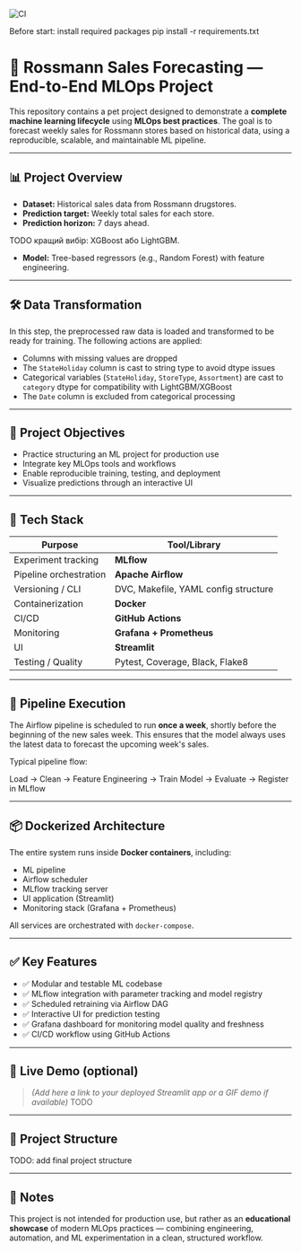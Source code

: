 

![CI](https://github.com/AnnaGanisheva/sales-predictor/actions/workflows/ci.yml/badge.svg)


Before start:
install required packages
pip install -r requirements.txt

# 🧠 Rossmann Sales Forecasting — End-to-End MLOps Project

This repository contains a pet project designed to demonstrate a **complete machine learning lifecycle** using **MLOps best practices**. The goal is to forecast weekly sales for Rossmann stores based on historical data, using a reproducible, scalable, and maintainable ML pipeline.

---

## 📊 Project Overview

- **Dataset:** Historical sales data from Rossmann drugstores.
- **Prediction target:** Weekly total sales for each store.
- **Prediction horizon:** 7 days ahead.

TODO
кращий вибір: XGBoost або LightGBM.
- **Model:** Tree-based regressors (e.g., Random Forest) with feature engineering.

---

## 🛠️ Data Transformation

In this step, the preprocessed raw data is loaded and transformed to be ready for training. The following actions are applied:

- Columns with missing values are dropped
- The `StateHoliday` column is cast to string type to avoid dtype issues
- Categorical variables (`StateHoliday`, `StoreType`, `Assortment`) are cast to `category` dtype for compatibility with LightGBM/XGBoost
- The `Date` column is excluded from categorical processing

---

## 🎯 Project Objectives

- Practice structuring an ML project for production use
- Integrate key MLOps tools and workflows
- Enable reproducible training, testing, and deployment
- Visualize predictions through an interactive UI

---

## 🧰 Tech Stack

| Purpose             | Tool/Library                         |
|---------------------|--------------------------------------|
| Experiment tracking | **MLflow**                           |
| Pipeline orchestration | **Apache Airflow**               |
| Versioning / CLI    | DVC, Makefile, YAML config structure |
| Containerization    | **Docker**                           |
| CI/CD               | **GitHub Actions**                   |
| Monitoring          | **Grafana + Prometheus**             |
| UI                  | **Streamlit**                        |
| Testing / Quality   | Pytest, Coverage, Black, Flake8      |

---

## 🔄 Pipeline Execution

The Airflow pipeline is scheduled to run **once a week**, shortly before the beginning of the new sales week. This ensures that the model always uses the latest data to forecast the upcoming week's sales.

Typical pipeline flow:

Load → Clean → Feature Engineering → Train Model → Evaluate → Register in MLflow


---

## 📦 Dockerized Architecture

The entire system runs inside **Docker containers**, including:

- ML pipeline
- Airflow scheduler
- MLflow tracking server
- UI application (Streamlit)
- Monitoring stack (Grafana + Prometheus)

All services are orchestrated with `docker-compose`.

---

## ✅ Key Features

- ✅ Modular and testable ML codebase
- ✅ MLflow integration with parameter tracking and model registry
- ✅ Scheduled retraining via Airflow DAG
- ✅ Interactive UI for prediction testing
- ✅ Grafana dashboard for monitoring model quality and freshness
- ✅ CI/CD workflow using GitHub Actions

---

## 🚀 Live Demo (optional)

> _(Add here a link to your deployed Streamlit app or a GIF demo if available)_
TODO

---

## 📁 Project Structure

TODO: add final project structure


---

## 📍 Notes

This project is not intended for production use, but rather as an **educational showcase** of modern MLOps practices — combining engineering, automation, and ML experimentation in a clean, structured workflow.

